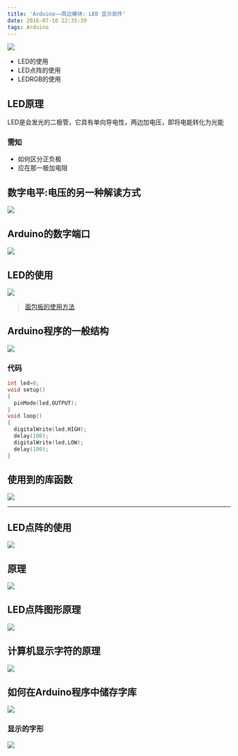 ```yaml
---
title: 'Arduino——周边模块: LED 显示部件'
date: 2016-07-16 22:35:39
tags: Arduino
---
```


![](Arduino——周边模块-LED-显示部件/img/icon.png)
<!--more-->
* LED的使用
* LED点阵的使用
* LEDRGB的使用

## LED原理
  LED是会发光的二极管，它具有单向导电性，两边加电压，即将电能转化为光能
### 需知
  * 如何区分正负极
  * 应在那一极加电阻
## 数字电平:电压的另一种解读方式
![](Arduino——周边模块-LED-显示部件/img/v.png)
## Arduino的数字端口
![](Arduino——周边模块-LED-显示部件/img/digtal.png)
## LED的使用
![](Arduino——周边模块-LED-显示部件/img/dianlu.png)

> [面包板的使用方法]()

## Arduino程序的一般结构
![](Arduino——周边模块-LED-显示部件/img/p.png)
### 代码
```c
int led=8;
void setup()
{
  pinMode(led,OUTPUT);
}
void loop()
{
  digitalWrite(led,HIGH);
  delay(100);
  digitalWrite(led,LOW);
  delay(100);
}
```
## 使用到的库函数
![](Arduino——周边模块-LED-显示部件/img/FUC.png)
***
## LED点阵的使用
![](Arduino——周边模块-LED-显示部件/img/dianzhen.png)
## 原理
![](Arduino——周边模块-LED-显示部件/img/yuanli.png)
## LED点阵图形原理
![](Arduino——周边模块-LED-显示部件/img/pic.png)
## 计算机显示字符的原理
![](Arduino——周边模块-LED-显示部件/img/com.png)
## 如何在Arduino程序中储存字库
![](Arduino——周边模块-LED-显示部件/img/yuanliz.png)
### 显示的字形
![](Arduino——周边模块-LED-显示部件/img/zixing.png)
